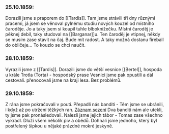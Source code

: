 ### 25.10.1859:
Dorazili jsme s praporem do [[Tardis]].
Tam jsme strávili tři dny různými pracemi, já jsem se věnoval pylnému studiu nových kouzel od místního čaroděje. Jo a taky jsem si koupil tuhle blboknížečku.
Místní čaroděj je pěknej debil, taky studoval na [[Barganar]]u.
Ten čaroděj je vtipnej, někdy se musím zase stavit na čaj. Bude mít radost. A taky možná dostanu fireball do obličeje... To kouzlo se chci naučit.
### 28.10.1859:
Vyrazili jsme z [[Tardis]].
Dorazili jsme do větší vesnice [[Bertel]], hospoda u krále Trotla (Torta) - hospodský prase
Vesnici jsme pak opustili a dál cestovali.
přenocovali jsme na kraji lesa. Bez problémů.

### 29.10.1859:
Z rána jsme pokračovali v pouti.
Přepadli nás banditi - Těm jsme se ubránili, i když až po utržení těžkých ran.
[Záznam sezení](https://drive.google.com/file/d/1YDpvdO072jXug5PV0tobsQudfMNg4Xeu/view?usp=drive_link)
Dva banditi nám ale utekli, ty jsme pak pronásledovali.
Nalezli jsme jejich tábor -  Tomas zase všechno vykradl. Dluží všem několik piv a obědů.
Dohnali jsme jednoho, který byl postřelený šipkou u nějaké prázdné mokré jeskyně.

